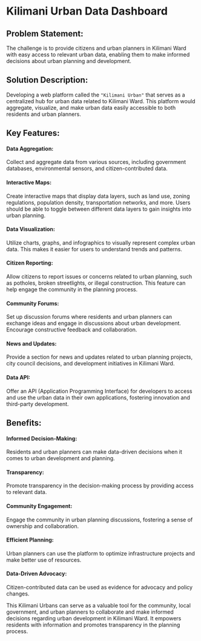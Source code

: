 # Kilimani Urban Data Dashboard

## Problem Statement:

The challenge is to provide citizens and urban planners in Kilimani Ward with easy access to relevant urban data, enabling them to make informed decisions about urban planning and development.

## Solution Description:
Developing a web platform called the ```"Kilimani Urban"``` that serves as a centralized hub for urban data related to Kilimani Ward. This platform would aggregate, visualize, and make urban data easily accessible to both residents and urban planners.

## Key Features:
#### Data Aggregation:
Collect and aggregate data from various sources, including government databases, environmental sensors, and citizen-contributed data.
#### Interactive Maps:
Create interactive maps that display data layers, such as land use, zoning regulations, population density, transportation networks, and more. Users should be able to toggle between different data layers to gain insights into urban planning.
#### Data Visualization:
Utilize charts, graphs, and infographics to visually represent complex urban data. This makes it easier for users to understand trends and patterns.
#### Citizen Reporting:
Allow citizens to report issues or concerns related to urban planning, such as potholes, broken streetlights, or illegal construction. This feature can help engage the community in the planning process.
#### Community Forums:
Set up discussion forums where residents and urban planners can exchange ideas and engage in discussions about urban development. Encourage constructive feedback and collaboration.
#### News and Updates:
Provide a section for news and updates related to urban planning projects, city council decisions, and development initiatives in Kilimani Ward.
#### Data API:
Offer an API (Application Programming Interface) for developers to access and use the urban data in their own applications, fostering innovation and third-party development.
## Benefits:
#### Informed Decision-Making:
Residents and urban planners can make data-driven decisions when it comes to urban development and planning.
#### Transparency:
Promote transparency in the decision-making process by providing access to relevant data.
#### Community Engagement:
Engage the community in urban planning discussions, fostering a sense of ownership and collaboration.
#### Efficient Planning:
Urban planners can use the platform to optimize infrastructure projects and make better use of resources.
#### Data-Driven Advocacy:
Citizen-contributed data can be used as evidence for advocacy and policy changes.


This Kilimani Urbans can serve as a valuable tool for the community, local government, and urban planners to collaborate and make informed decisions regarding urban development in Kilimani Ward. It empowers residents with information and promotes transparency in the planning process.
